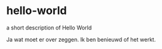 # hello-world
a short description of Hello World

Ja wat moet er over zeggen. Ik ben benieuwd of het werkt.
